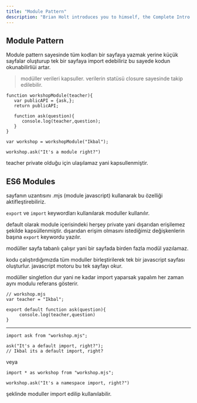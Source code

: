 ```yaml
---
title: "Module Pattern"
description: "Brian Holt introduces you to himself, the Complete Intro to React version 6, and what you can expect to learn"
---
```


## Module Pattern

Module pattern sayesinde tüm kodları bir sayfaya yazmak yerine küçük sayfalar oluşturup tek bir sayfaya import edebiliriz bu sayede kodun okunabilirliüi artar.

> modüller verileri kapsuller. verilerin statüsü closure sayesinde takip edilebilir.

```
function workshopModule(teacher){
   var publicAPI = {ask,};
   return publicAPI;

   function ask(question){
      console.log(teacher,question);
   }
}

var workshop = workshopModule("Ikbal");

workshop.ask("It's a module right?")

```

teacher private olduğu için ulaşılamaz yani kapsullenmiştir.

## ES6 Modules

sayfanın uzantısını .mjs (module javascript) kullanarak bu özelliği aktifleştirebiliriz.

`export` ve `import` keywordları kullanılarak moduller kullanılır.

default olarak module içerisindeki herşey private yani dışarıdan erişilemez şekilde kapsüllenmiştir. dışarıdan erişim olmasını istediğimiz değişkenlerin başına `export` keywordu yazılır.

modüller sayfa tabanlı çalışır yani bir sayfada birden fazla modül yazılamaz.

kodu çalıştırdığımızda tüm moduller birleştirilerek tek bir javascript sayfası oluşturlur. javascript motoru bu tek sayfayı okur.

modüller singletlon dur yani ne kadar import yaparsak yapalım her zaman aynı modulu referans gösterir.

```
// workshop.mjs
var teacher = "Ikbal";

export default function ask(question){
     console.log(teacher,question)
}

```

---

```
import ask from "workshop.mjs";

ask("It's a default import, right?");
// Ikbal its a default import, right?
```

veya

```
import * as workshop from "workshop.mjs";

workshop.ask("It's a namespace import, right?")
```

şeklinde moduller import edilip kullanılabilir.
